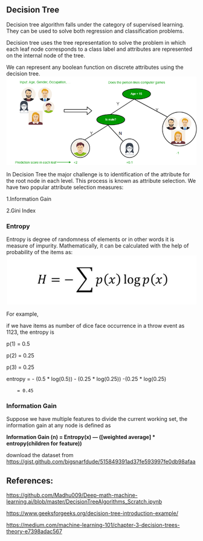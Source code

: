 ## Decision Tree
Decision tree algorithm falls under the category of supervised learning. They can be used to solve both regression and classification problems.

Decision tree uses the tree representation to solve the problem in which each leaf node corresponds to a class label and attributes are represented on the internal node of the tree.

We can represent any boolean function on discrete attributes using the decision tree.
![](decision_trees.png)

In Decision Tree the major challenge is to identification of the attribute for the root node in each level. This process is known as attribute selection. We have two popular attribute selection measures:

1.Information Gain

2.Gini Index

### Entropy
Entropy is degree of randomness of elements or in other words it is measure of impurity. Mathematically, it can be calculated with the help of probability of the items as:
![](entropy.jpeg)

For example,  

if we have items as number of dice face occurrence in a throw event as 1123, the entropy is

   p(1) = 0.5  
   
   p(2) = 0.25
   
   p(3) = 0.25
   
entropy = - (0.5 * log(0.5)) - (0.25 * log(0.25)) -(0.25 * log(0.25)

        = 0.45


### Information Gain
Suppose we have multiple features to divide the current working set, the information gain at any node is defined as

**Information Gain (n) = Entropy(x) — ([weighted average] * entropy(children for feature))**

download the dataset from https://gist.github.com/bigsnarfdude/515849391ad37fe593997fe0db98afaa

## References:

https://github.com/Madhu009/Deep-math-machine-learning.ai/blob/master/DecisionTreeAlgorithms_Scratch.ipynb

https://www.geeksforgeeks.org/decision-tree-introduction-example/

https://medium.com/machine-learning-101/chapter-3-decision-trees-theory-e7398adac567

